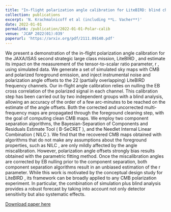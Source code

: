 ```yaml
---
title: "In-flight polarization angle calibration for LiteBIRD: blind challenge and cosmological implications"
collection: publications
excerpt: 'N. Krachmalnicoff et al (including **L. Vacher**)'
date: 2022-01-01
permalink: /publication/2022-01-01-Polar-calib
venue: 'JCAP 2022(01):039'
paperurl: 'https://arxiv.org/pdf/2111.09140.pdf'
---
```

We present a demonstration of the in-flight polarization angle calibration for the JAXA/ISAS second strategic large class mission, LiteBIRD , and estimate its impact on the measurement of the tensor-to-scalar ratio parameter, r , using simulated data. We generate a set of simulated sky maps with CMB and polarized foreground emission, and inject instrumental noise and polarization angle offsets to the 22 (partially overlapping) LiteBIRD frequency channels. Our in-flight angle calibration relies on nulling the EB cross correlation of the polarized signal in each channel. This calibration step has been carried out by two independent groups with a blind analysis, allowing an accuracy of the order of a few arc-minutes to be reached on the estimate of the angle offsets. Both the corrected and uncorrected multi-frequency maps are propagated through the foreground cleaning step, with the goal of computing clean CMB maps. We employ two component separation algorithms, the Bayesian-Separation of Components and Residuals Estimate Tool ( B-SeCRET ), and the Needlet Internal Linear Combination ( NILC ). We find that the recovered CMB maps obtained with algorithms that do not make any assumptions about the foreground properties, such as NILC , are only mildly affected by the angle miscalibration. However, polarization angle offsets strongly bias results obtained with the parametric fitting method. Once the miscalibration angles are corrected by EB nulling prior to the component separation, both component separation algorithms result in an unbiased estimation of the r parameter. While this work is motivated by the conceptual design study for LiteBIRD , its framework can be broadly applied to any CMB polarization experiment. In particular, the combination of simulation plus blind analysis provides a robust forecast by taking into account not only detector sensitivity but also systematic effects.

[Download paper here](https://arxiv.org/pdf/2111.09140.pdf)

